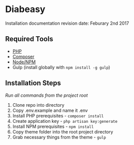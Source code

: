 # Diabeasy

Installation documentation revision date: Feburary 2nd 2017

## Required Tools
- [PHP](http://php.net/downloads.php)
- [Composer](https://getcomposer.org/)
- [Node/NPM](https://nodejs.org/en/) 
- Gulp (install globally with `npm install -g gulp`)

## Installation Steps

*Run all commands from the project root*

1. Clone repo into directory
2. Copy .env.example and name it .env
3. Install PHP prerequisites - `composer install`
4. Create application key - `php artisan key:generate`
5. Install NPM prerequisites - `npm install`
6. Copy theme folder into the root project directory
7. Grab necessary things from the theme - `gulp`
